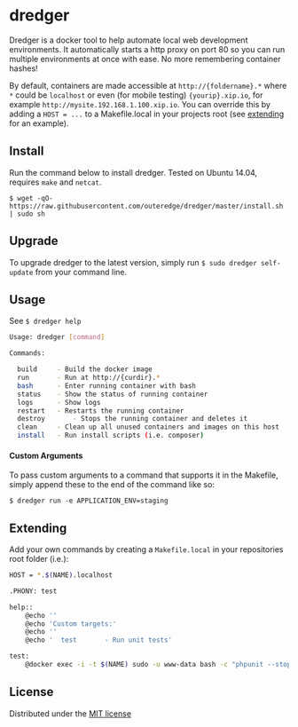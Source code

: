 # dredger
Dredger is a docker tool to help automate local web development environments. It automatically starts a http proxy on port 80 so you can run multiple environments at once with ease. No more remembering container hashes!

By default, containers are made accessible at `http://{foldername}.*` where `*` could be `localhost` or even (for mobile testing) `{yourip}.xip.io`, for example `http://mysite.192.168.1.100.xip.io`. You can override this by adding a `HOST = ...` to a Makefile.local in your projects root (see [extending](#extending) for an example). 

## Install
Run the command below to install dredger. Tested on Ubuntu 14.04, requires `make` and `netcat`.

`$ wget -qO- https://raw.githubusercontent.com/outeredge/dredger/master/install.sh | sudo sh`

## Upgrade
To upgrade dredger to the latest version, simply run `$ sudo dredger self-update` from your command line.

## Usage

See `$ dredger help`

```sh
Usage: dredger [command]

Commands:

  build		- Build the docker image
  run		- Run at http://{curdir}.*
  bash		- Enter running container with bash
  status	- Show the status of running container
  logs		- Show logs
  restart	- Restarts the running container
  destroy   	- Stops the running container and deletes it
  clean		- Clean up all unused containers and images on this host
  install	- Run install scripts (i.e. composer)
```

#### Custom Arguments
To pass custom arguments to a command that supports it in the Makefile, simply append these to the end of the command like so:

`$ dredger run -e APPLICATION_ENV=staging`

## Extending

Add your own commands by creating a `Makefile.local` in your repositories root folder (i.e.):

```sh
HOST = *.$(NAME).localhost

.PHONY: test

help::
	@echo ''
	@echo 'Custom targets:'
	@echo ''
	@echo '  test		- Run unit tests'

test:
	@docker exec -i -t $(NAME) sudo -u www-data bash -c "phpunit --stop-on-failure"
```

## License
Distributed under the [MIT license](LICENSE)
